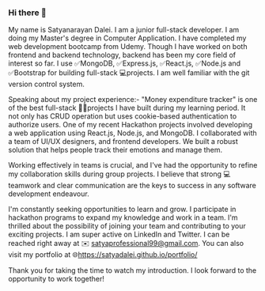 ### Hi there 👋
My name is Satyanarayan Dalei. I am a junior full-stack developer. I am doing my Master's degree in Computer Application. I have completed my web development bootcamp from Udemy. Though I have worked on both frontend and backend technology, backend has been my core field of interest so far. I use ✅MongoDB, ✅Express.js, ✅React.js, ✅Node.js and ✅Bootstrap for building full-stack 💻projects. I am well familiar with the git version control system.

Speaking about my project experience:-
"Money expenditure tracker" is one of the best full-stack 🧑‍💻projects I have built during my learning period. It not only has CRUD operation but uses cookie-based authentication to authorize users. One of my recent Hackathon projects involved developing a web application using React.js, Node.js, and MongoDB. I collaborated with a team of UI/UX designers, and frontend developers. We built a robust solution that helps people track their emotions and manage them.

Working effectively in teams is crucial, and I've had the opportunity to refine my collaboration skills during group projects. I believe that strong 💻teamwork and clear communication are the keys to success in any software development endeavour.

I'm constantly seeking opportunities to learn and grow. I participate in hackathon programs to expand my knowledge and work in a team. I'm thrilled about the possibility of joining your team and contributing to your exciting projects. I am super active on LinkedIn and Twitter. I can be reached right away at ✉️ satyaprofessional99@gmail.com. You can also visit my portfolio at 🌐https://satyadalei.github.io/portfolio/

Thank you for taking the time to watch my introduction. I look forward to the opportunity to work together!
